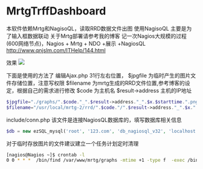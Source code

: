 # MrtgTrffDashboard

 本软件依赖Mrtg和NagisoQL，读取RRD数据文件出图
 使用NagisoQL 主要是为了输入框数据联动
 关于Mrtg部署请参考我的博客
 记一次Nagios大规模的过程(600网络节点)，Nagios + Mrtg + NDO +展示 +NagiosQL
http://www.qnjslm.com/ITHelp/144.html 

效果
![](http://www.qnjslm.com/wp-content/uploads/2017/06/061917_0831_Nagios12.png)


下面是使用的方法了
编辑Ajax.php  31行左右位置，
$jpgfile 为临时产生的图片文件存储位置，注意写权限
$filename 为mrtg生成的RRD文件位置,参考博客的设定，根据自己的需求进行修改
$code  为主机名
$result->address   主机的IP地址
```php
$jpgfile="./graphs/".$code."_".$result->address."_".$x.$starttime.".png";
$filename="/usr/local/mrtg-2/rrd/".$code."/".$result->address."_".$x.".rrd";
```

include/conn.php 该文件是连接NagiosQL数据库的，填写数据库相关信息

```php
$db = new ezSQL_mysql('root', '123.com', 'db_nagiosql_v32', 'localhost');
```

对于临时存放图片的文件建议建立一个任务计划定时清理

```bash
[nagios@Nagios ~]$ crontab -l
0 0 * * *  /bin/find /var/www/mrtg/graphs -mtime +1 -type f  -exec /bin/rm -rf {} \;

```